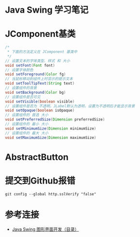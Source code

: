 # Java Swing 学习笔记

# JComponent基类

``` java
/* 
 * 下面的方法定义在 JComponent 基类中
 */
// 设置文本的字体类型、样式 和 大小
void setFont(Font font)
// 设置字体颜色
void setForeground(Color fg)
// 当鼠标移动到组件上时显示的提示文本
void setToolTipText(String text)
// 设置组件的背景
void setBackground(Color bg)
// 设置组件是否可见
void setVisible(boolean visible)
// 设置组件是否为 不透明，JLabel默认为透明，设置为不透明后才能显示背景
void setOpaque(boolean isOpaque)
// 设置组件的 首选 大小
void setPreferredSize(Dimension preferredSize)
// 设置组件的 最小 大小
void setMinimumSize(Dimension minimumSize)
// 设置组件的 最大 大小
void setMaximumSize(Dimension maximumSize)
```

# AbstractButton

# 提交到Github报错

`git config --global http.sslVerify "false"`

# 参考连接

- [Java Swing 图形界面开发（目录）](https://blog.csdn.net/xietansheng/article/details/72814492)